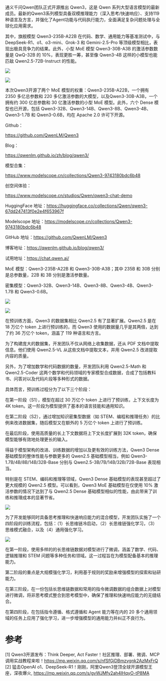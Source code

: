通义千问Qwen团队正式开源推出 Qwen3，这是 Qwen 系列大型语言模型的最新成员。最新的Qwen3系列模型具备双模推理能力（深入思考/快速响应）、支持119种语言及方言，并强化了Agent功能与代码执行能力，全面满足复杂问题处理与全球化应用需求。

其中，旗舰模型 Qwen3-235B-A22B 在代码、数学、通用能力等基准测试中，与 DeepSeek-R1、o1、o3-mini、Grok-3 和 Gemini-2.5-Pro 等顶级模型相比，表现出极具竞争力的结果。此外，小型 MoE 模型 Qwen3-30B-A3B 的激活参数数量是 QwQ-32B 的 10%，表现更胜一筹，甚至像 Qwen3-4B 这样的小模型也能匹敌 Qwen2.5-72B-Instruct 的性能。

![](.02_qwen3_images/性能1.png)

![](.02_qwen3_images/性能2.png)

本次Qwen3开源了两个 MoE 模型的权重：Qwen3-235B-A22B，一个拥有 2350 多亿总参数和 220 多亿激活参数的大模型，以及Qwen3-30B-A3B，一个拥有约 300 亿总参数和 30 亿激活参数的小型 MoE 模型。此外，六个 Dense 模型也已开源，包括 Qwen3-32B、Qwen3-14B、Qwen3-8B、Qwen3-4B、Qwen3-1.7B 和 Qwen3-0.6B，均在 Apache 2.0 许可下开源。


Github：

https://github.com/QwenLM/Qwen3


Blog：

https://qwenlm.github.io/zh/blog/qwen3/


模型合集：

https://www.modelscope.cn/collections/Qwen3-9743180bdc6b48


创空间体验：

https://www.modelscope.cn/studios/Qwen/qwen3-chat-demo

HuggingFace 地址：https://huggingface.co/collections/Qwen/qwen3-67dd247413f0e2e4f653967f

Modelscope 地址：https://modelscope.cn/collections/Qwen3-9743180bdc6b48

GitHub 地址：https://github.com/QwenLM/Qwen3

博客地址：https://qwenlm.github.io/blog/qwen3/

试用地址：https://chat.qwen.ai/

MoE 模型：Qwen3-235B-A22B 和 Qwen3-30B-A3B；其中 235B 和 30B 分别是总参数量，22B 和 3B 分别是激活参数量。

密集模型：Qwen3-32B、Qwen3-14B、Qwen3-8B、Qwen3-4B、Qwen3-1.7B 和 Qwen3-0.6B。

![](.02_qwen3_images/参数配置.png)

![](.02_qwen3_images/支持语种.png)

在预训练方面，Qwen3 的数据集相比 Qwen2.5 有了显著扩展。Qwen2.5 是在 18 万亿个 token 上进行预训练的，而 Qwen3 使用的数据量几乎是其两倍，达到了约 36 万亿个 token，涵盖了 119 种语言和方言。



为了构建庞大的数据集，开发团队不仅从网络上收集数据，还从 PDF 文档中提取信息。他们使用 Qwen2.5-VL 从这些文档中提取文本，并用 Qwen2.5 改进提取内容的质量。



另外，为了增加数学和代码数据的数量，开发团队利用 Qwen2.5-Math 和 Qwen2.5-Coder 这两个数学和代码领域的专家模型合成数据，合成了包括教科书、问答对以及代码片段等多种形式的数据。



具体而言，预训练过程分为了以下三个阶段：



在第一阶段（S1），模型在超过 30 万亿个 token 上进行了预训练，上下文长度为 4K token。这一阶段为模型提供了基本的语言技能和通用知识。

在第二阶段（S2），通过增加知识密集型数据（如 STEM、编程和推理任务）的比例来改进数据集，随后模型又在额外的 5 万亿个 token 上进行了预训练。

在最后阶段，使用高质量的长上下文数据将上下文长度扩展到 32K token，确保模型能够有效地处理更长的输入。



得益于模型架构的改进、训练数据的增加以及更有效的训练方法，Qwen3 Dense 基础模型的整体性能与参数更多的 Qwen2.5 基础模型相当，例如 Qwen3-1.7B/4B/8B/14B/32B-Base 分别与 Qwen2.5-3B/7B/14B/32B/72B-Base 表现相当。



特别是在 STEM、编码和推理等领域，Qwen3 Dense 基础模型的表现甚至超过了更大规模的 Qwen2.5 模型。可以看到，Qwen3 MoE 基础模型在仅使用 10% 激活参数的情况下达到了与 Qwen2.5 Dense 基础模型相似的性能，由此带来了训练和推理成本的显著节省。

![](.02_qwen3_images/详细性能.png)

为了开发能够同时具备思考推理和快速响应能力的混合模型，开发团队实施了一个四阶段的训练流程，包括：（1）长思维链冷启动，（2）长思维链强化学习，（3）思维模式融合，以及（4）通用强化学习。

![](.02_qwen3_images/训练流程.png)

在第一阶段，使用多样的的长思维链数据对模型进行了微调，涵盖了数学、代码、逻辑推理和 STEM 问题等多种任务和领域。这一过程旨在为模型配备基本的推理能力。



第二阶段的重点是大规模强化学习，利用基于规则的奖励来增强模型的探索和钻研能力。



在第三阶段，在一份包括长思维链数据和常用的指令微调数据的组合数据上对模型进行微调，将非思考模式整合到思考模型中，确保了推理和快速响应能力的无缝结合。



在第四阶段，在包括指令遵循、格式遵循和 Agent 能力等在内的 20 多个通用领域的任务上应用了强化学习，进一步增强模型的通用能力并纠正不良行为。

# 参考

[1] Qwen3开源发布：Think Deeper, Act Faster！社区推理、部署、微调、MCP调用实战教程来啦！https://mp.weixin.qq.com/s/nfSfGjDBmzvgnk2AzMxFrQ
[2] 猛击OpenAI o1、DeepSeek-R1！刚刚，阿里Qwen3登顶全球开源模型王座，深夜爆火, https://mp.weixin.qq.com/s/gvWJMfy2ah4IHqyO-tP8MA